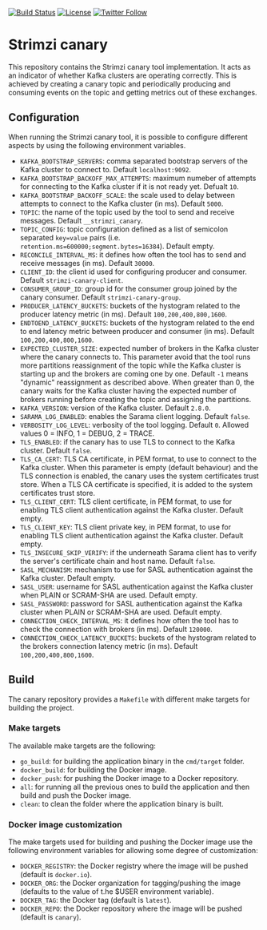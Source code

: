 [![Build Status](https://dev.azure.com/cncf/strimzi/_apis/build/status/canary?branchName=main)](https://dev.azure.com/cncf/strimzi/_build/latest?definitionId=42&branchName=main)
[![License](https://img.shields.io/badge/license-Apache--2.0-blue.svg)](http://www.apache.org/licenses/LICENSE-2.0)
[![Twitter Follow](https://img.shields.io/twitter/follow/strimziio.svg?style=social&label=Follow&style=for-the-badge)](https://twitter.com/strimziio)

# Strimzi canary

This repository contains the Strimzi canary tool implementation.
It acts as an indicator of whether Kafka clusters are operating correctly.
This is achieved by creating a canary topic and periodically producing and consuming events on the topic and getting metrics out of these exchanges.

## Configuration

When running the Strimzi canary tool, it is possible to configure different aspects by using the following environment variables.

* `KAFKA_BOOTSTRAP_SERVERS`: comma separated bootstrap servers of the Kafka cluster to connect to. Default `localhost:9092`.
* `KAFKA_BOOTSTRAP_BACKOFF_MAX_ATTEMPTS`: maximum numeber of attempts for connecting to the Kafka cluster if it is not ready yet. Defualt `10`.
* `KAFKA_BOOTSTRAP_BACKOFF_SCALE`: the scale used to delay between attempts to connect to the Kafka cluster (in ms). Default `5000`.
* `TOPIC`: the name of the topic used by the tool to send and receive messages. Default `__strimzi_canary`.
* `TOPIC_CONFIG`: topic configuration defined as a list of semicolon separated `key=value` pairs (i.e. `retention.ms=600000;segment.bytes=16384`). Default empty.
* `RECONCILE_INTERVAL_MS`: it defines how often the tool has to send and receive messages (in ms). Default `30000`.
* `CLIENT_ID`: the client id used for configuring producer and consumer. Default `strimzi-canary-client`.
* `CONSUMER_GROUP_ID`: group id for the consumer group joined by the canary consumer. Default `strimzi-canary-group`.
* `PRODUCER_LATENCY_BUCKETS`: buckets of the hystogram related to the producer latency metric (in ms). Default `100,200,400,800,1600`.
* `ENDTOEND_LATENCY_BUCKETS`: buckets of the hystogram related to the end to end latency metric between producer and consumer (in ms). Default `100,200,400,800,1600`.
* `EXPECTED_CLUSTER_SIZE`: expected number of brokers in the Kafka cluster where the canary connects to. This parameter avoid that the tool runs more partitions reassignment of the topic while the Kafka cluster is starting up and the brokers are coming one by one. Default `-1` means "dynamic" reassignment as described above. When greater than 0, the canary waits for the Kafka cluster having the expected number of brokers running before creating the topic and assigning the partitions.
* `KAFKA_VERSION`: version of the Kafka cluster. Default `2.8.0`.
* `SARAMA_LOG_ENABLED`: enables the Sarama client logging. Default `false`.
* `VERBOSITY_LOG_LEVEL`: verbosity of the tool logging. Default `0`. Allowed values 0 = INFO, 1 = DEBUG, 2 = TRACE.
* `TLS_ENABLED`: if the canary has to use TLS to connect to the Kafka cluster. Default `false`.
* `TLS_CA_CERT`: TLS CA certificate, in PEM format, to use to connect to the Kafka cluster. When this parameter is empty (default behaviour) and the TLS connection is enabled, the canary uses the system certificates trust store. When a TLS CA certificate is specified, it is added to the system certificates trust store. 
* `TLS_CLIENT_CERT`: TLS client certificate, in PEM format, to use for enabling TLS client authentication against the Kafka cluster. Default empty.
* `TLS_CLIENT_KEY`: TLS client private key, in PEM format, to use for enabling TLS client authentication against the Kafka cluster. Default empty.
* `TLS_INSECURE_SKIP_VERIFY`:  if the underneath Sarama client has to verify the server's certificate chain and host name. Default `false`.
* `SASL_MECHANISM`: mechanism to use for SASL authentication against the Kafka cluster. Default empty.
* `SASL_USER`: username for SASL authentication against the Kafka cluster when PLAIN or SCRAM-SHA are used. Default empty.
* `SASL_PASSWORD`: password for SASL authentication against the Kafka cluster when PLAIN or SCRAM-SHA are used. Default empty.
* `CONNECTION_CHECK_INTERVAL_MS`: it defines how often the tool has to check the connection with brokers (in ms). Default `120000`.
* `CONNECTION_CHECK_LATENCY_BUCKETS`: buckets of the hystogram related to the brokers connection latency metric (in ms). Default `100,200,400,800,1600`. 

## Build

The canary repository provides a `Makefile` with different make targets for building the project.

### Make targets

The available make targets are the following:

* `go_build`: for building the application binary in the `cmd/target` folder.
* `docker_build`: for building the Docker image.
* `docker_push`: for pushing the Docker image to a Docker repository.
* `all`: for running all the previous ones to build the application and then build and push the Docker image.
* `clean`: to clean the folder where the application binary is built.

### Docker image customization

The make targets used for building and pushing the Docker image use the following environment variables for allowing some degree of customization:

* `DOCKER_REGISTRY`: the Docker registry where the image will be pushed (default is `docker.io`).
* `DOCKER_ORG`: the Docker organization for tagging/pushing the image (defaults to the value of t.he $USER environment variable).
* `DOCKER_TAG`: the Docker tag (default is `latest`).
* `DOCKER_REPO`: the Docker repository where the image will be pushed (default is `canary`).